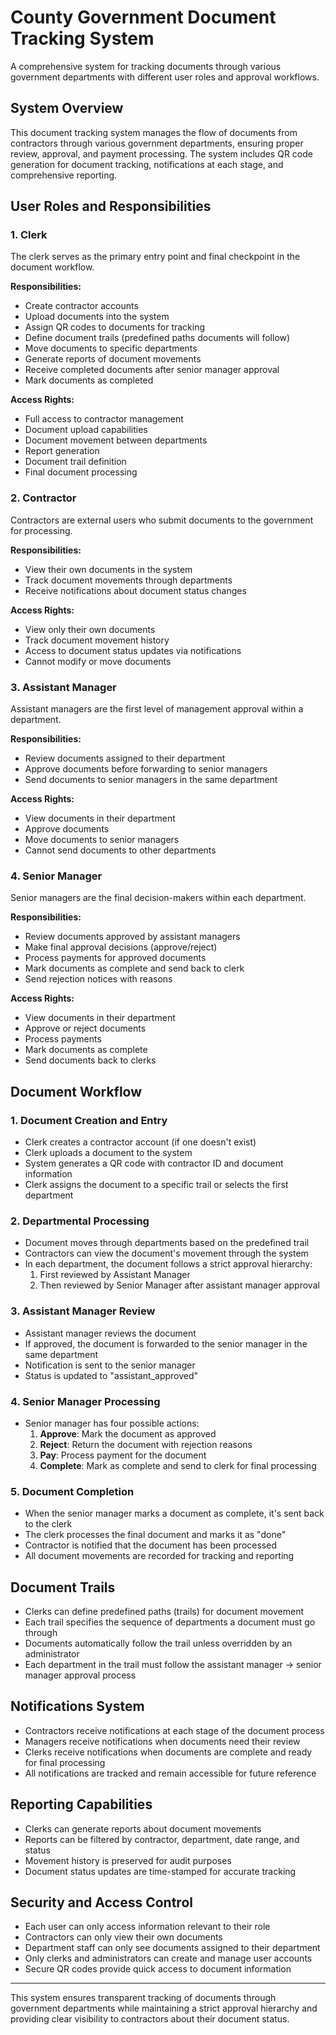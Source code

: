 # County Government Document Tracking System

A comprehensive system for tracking documents through various government departments with different user roles and approval workflows.

## System Overview

This document tracking system manages the flow of documents from contractors through various government departments, ensuring proper review, approval, and payment processing. The system includes QR code generation for document tracking, notifications at each stage, and comprehensive reporting.

## User Roles and Responsibilities

### 1. Clerk

The clerk serves as the primary entry point and final checkpoint in the document workflow.

**Responsibilities:**
- Create contractor accounts
- Upload documents into the system
- Assign QR codes to documents for tracking
- Define document trails (predefined paths documents will follow)
- Move documents to specific departments
- Generate reports of document movements
- Receive completed documents after senior manager approval
- Mark documents as completed

**Access Rights:**
- Full access to contractor management
- Document upload capabilities
- Document movement between departments
- Report generation
- Document trail definition
- Final document processing

### 2. Contractor

Contractors are external users who submit documents to the government for processing.

**Responsibilities:**
- View their own documents in the system
- Track document movements through departments
- Receive notifications about document status changes

**Access Rights:**
- View only their own documents
- Track document movement history
- Access to document status updates via notifications
- Cannot modify or move documents

### 3. Assistant Manager

Assistant managers are the first level of management approval within a department.

**Responsibilities:**
- Review documents assigned to their department
- Approve documents before forwarding to senior managers
- Send documents to senior managers in the same department

**Access Rights:**
- View documents in their department
- Approve documents
- Move documents to senior managers
- Cannot send documents to other departments

### 4. Senior Manager

Senior managers are the final decision-makers within each department.

**Responsibilities:**
- Review documents approved by assistant managers
- Make final approval decisions (approve/reject)
- Process payments for approved documents
- Mark documents as complete and send back to clerk
- Send rejection notices with reasons

**Access Rights:**
- View documents in their department
- Approve or reject documents
- Process payments
- Mark documents as complete
- Send documents back to clerks

## Document Workflow

### 1. Document Creation and Entry
- Clerk creates a contractor account (if one doesn't exist)
- Clerk uploads a document to the system
- System generates a QR code with contractor ID and document information
- Clerk assigns the document to a specific trail or selects the first department

### 2. Departmental Processing
- Document moves through departments based on the predefined trail
- Contractors can view the document's movement through the system
- In each department, the document follows a strict approval hierarchy:
  1. First reviewed by Assistant Manager
  2. Then reviewed by Senior Manager after assistant manager approval

### 3. Assistant Manager Review
- Assistant manager reviews the document
- If approved, the document is forwarded to the senior manager in the same department
- Notification is sent to the senior manager
- Status is updated to "assistant_approved"

### 4. Senior Manager Processing
- Senior manager has four possible actions:
  1. **Approve**: Mark the document as approved
  2. **Reject**: Return the document with rejection reasons
  3. **Pay**: Process payment for the document
  4. **Complete**: Mark as complete and send to clerk for final processing

### 5. Document Completion
- When the senior manager marks a document as complete, it's sent back to the clerk
- The clerk processes the final document and marks it as "done"
- Contractor is notified that the document has been processed
- All document movements are recorded for tracking and reporting

## Document Trails

- Clerks can define predefined paths (trails) for document movement
- Each trail specifies the sequence of departments a document must go through
- Documents automatically follow the trail unless overridden by an administrator
- Each department in the trail must follow the assistant manager → senior manager approval process

## Notifications System

- Contractors receive notifications at each stage of the document process
- Managers receive notifications when documents need their review
- Clerks receive notifications when documents are complete and ready for final processing
- All notifications are tracked and remain accessible for future reference

## Reporting Capabilities

- Clerks can generate reports about document movements
- Reports can be filtered by contractor, department, date range, and status
- Movement history is preserved for audit purposes
- Document status updates are time-stamped for accurate tracking

## Security and Access Control

- Each user can only access information relevant to their role
- Contractors can only view their own documents
- Department staff can only see documents assigned to their department
- Only clerks and administrators can create and manage user accounts
- Secure QR codes provide quick access to document information

---

This system ensures transparent tracking of documents through government departments while maintaining a strict approval hierarchy and providing clear visibility to contractors about their document status. 
